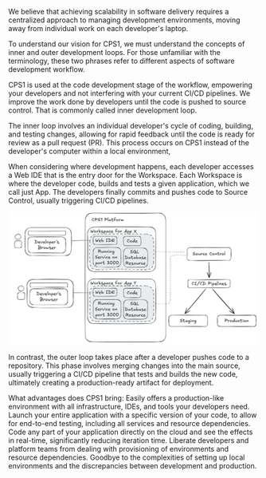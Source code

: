 We believe that achieving scalability in software delivery requires a centralized approach to managing development environments, moving away from individual work on each developer's laptop.

To understand our vision for CPS1, we must understand the concepts of inner and outer development loops. For those unfamiliar with the terminology, these two phrases refer to different aspects of software development workflow.

CPS1 is used at the code development stage of the workflow, empowering your developers and not interfering with your current CI/CD pipelines. We improve the work done by developers until the code is pushed to source control. That is commonly called inner development loop.

The inner loop involves an individual developer's cycle of coding, building, and testing changes, allowing for rapid feedback until the code is ready for review as a pull request (PR). This process occurs on CPS1 instead of the developer's computer within a local environment,

When considering where development happens, each developer accesses a Web IDE that is the entry door for the Workspace. Each Workspace is where the developer code, builds and tests a given application, which we call just App. The developers finally commits and pushes code to Source Control, usually triggering CI/CD pipelines.

![Screenshot](assets/cps1-overview.png)

In contrast, the outer loop takes place after a developer pushes code to a repository. This phase involves merging changes into the main source, usually triggering a CI/CD pipeline that tests and builds the new code, ultimately creating a production-ready artifact for deployment.

What advantages does CPS1 bring:
Easily offers a production-like environment with all infrastructure, IDEs, and tools your developers need.
Launch your entire application with a specific version of your code, to allow for end-to-end testing, including all services and resource dependencies.
Code any part of your application directly on the cloud and see the effects in real-time, significantly reducing iteration time.
Liberate developers and platform teams from dealing with provisioning of environments and resource dependencies.
Goodbye to the complexities of setting up local environments and the discrepancies between development and production.